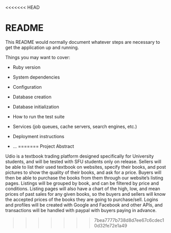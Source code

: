 <<<<<<< HEAD
# README

This README would normally document whatever steps are necessary to get the
application up and running.

Things you may want to cover:

* Ruby version

* System dependencies

* Configuration

* Database creation

* Database initialization

* How to run the test suite

* Services (job queues, cache servers, search engines, etc.)

* Deployment instructions

* ...
=======
Project Abstract

Udio is a textbook trading platform designed specifically for University students, and will be tested with SFU students only on release. 
Sellers will be able to list their used textbook on websites, specify their books,  and post pictures to show the quality of their books, 
and ask for a price. Buyers will then be able to purchase the books from them through our website’s listing pages. Listings will be grouped 
by book, and can be filtered by price and conditions. Listing pages will also have a chart of the high, low, and mean prices of past sales 
for any given books, so the buyers and sellers will know the accepted prices of the books they are going to purchase/sell. Logins and profiles 
will be created with Google and Facebook and other APIs, and transactions will be handled with paypal with buyers paying in advance.
>>>>>>> 7bea7777b738d8d7ee67c6cdec10d32fe72e1a49
